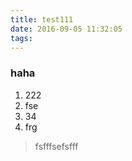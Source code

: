 ```yaml
---
title: test111
date: 2016-09-05 11:32:05
tags:
---
```


### haha
1. 222
2. fse
3. 34
4. frg

> fsfffsefsfff
